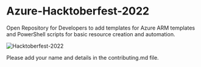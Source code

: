 # Azure-Hacktoberfest-2022
Open Repository for Developers to add templates for Azure ARM templates and PowerShell scripts for basic resource creation and automation.

![Hacktoberfest-2022](https://raw.githubusercontent.com/nandinidurgesh/Azure-Hacktoberfest-2022/main/github/logo.png)

Please add your name and details in the contributing.md file.
